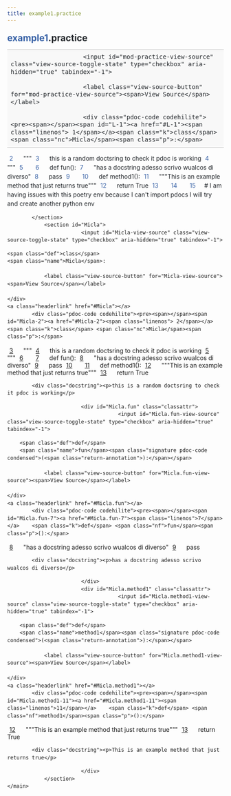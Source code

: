 ```yaml
---
title: example1.practice
---
```


<div>
    <main class="pdoc">
            <section class="module-info">
                    <h1 class="modulename">
<a href="./../example1.html">example1</a><wbr>.practice    </h1>

                
                        <input id="mod-practice-view-source" class="view-source-toggle-state" type="checkbox" aria-hidden="true" tabindex="-1">

                        <label class="view-source-button" for="mod-practice-view-source"><span>View Source</span></label>

                        <div class="pdoc-code codehilite"><pre><span></span><span id="L-1"><a href="#L-1"><span class="linenos"> 1</span></a><span class="k">class</span> <span class="nc">Micla</span><span class="p">:</span>
</span><span id="L-2"><a href="#L-2"><span class="linenos"> 2</span></a><span class="w">    </span><span class="sd">&quot;&quot;&quot;</span>
</span><span id="L-3"><a href="#L-3"><span class="linenos"> 3</span></a><span class="sd">    this is a random doctsring to check it pdoc is working</span>
</span><span id="L-4"><a href="#L-4"><span class="linenos"> 4</span></a><span class="sd">    &quot;&quot;&quot;</span>
</span><span id="L-5"><a href="#L-5"><span class="linenos"> 5</span></a>
</span><span id="L-6"><a href="#L-6"><span class="linenos"> 6</span></a>    <span class="k">def</span> <span class="nf">fun</span><span class="p">():</span>
</span><span id="L-7"><a href="#L-7"><span class="linenos"> 7</span></a>        <span class="s2">&quot;has a docstring adesso scrivo wualcos di diverso&quot;</span>
</span><span id="L-8"><a href="#L-8"><span class="linenos"> 8</span></a>        <span class="k">pass</span>
</span><span id="L-9"><a href="#L-9"><span class="linenos"> 9</span></a>
</span><span id="L-10"><a href="#L-10"><span class="linenos">10</span></a>    <span class="k">def</span> <span class="nf">method1</span><span class="p">():</span>
</span><span id="L-11"><a href="#L-11"><span class="linenos">11</span></a><span class="w">        </span><span class="sd">&quot;&quot;&quot;This is an example method that just returns true&quot;&quot;&quot;</span>
</span><span id="L-12"><a href="#L-12"><span class="linenos">12</span></a>        <span class="k">return</span> <span class="kc">True</span>
</span><span id="L-13"><a href="#L-13"><span class="linenos">13</span></a>
</span><span id="L-14"><a href="#L-14"><span class="linenos">14</span></a>
</span><span id="L-15"><a href="#L-15"><span class="linenos">15</span></a><span class="c1"># I am having issues with this poetry env because I can&#39;t import pdocs I will try and create another python env</span>
</span></pre></div>


            </section>
                <section id="Micla">
                            <input id="Micla-view-source" class="view-source-toggle-state" type="checkbox" aria-hidden="true" tabindex="-1">
<div class="attr class">
            
    <span class="def">class</span>
    <span class="name">Micla</span>:

                <label class="view-source-button" for="Micla-view-source"><span>View Source</span></label>

    </div>
    <a class="headerlink" href="#Micla"></a>
            <div class="pdoc-code codehilite"><pre><span></span><span id="Micla-2"><a href="#Micla-2"><span class="linenos"> 2</span></a><span class="k">class</span> <span class="nc">Micla</span><span class="p">:</span>
</span><span id="Micla-3"><a href="#Micla-3"><span class="linenos"> 3</span></a><span class="w">    </span><span class="sd">&quot;&quot;&quot;</span>
</span><span id="Micla-4"><a href="#Micla-4"><span class="linenos"> 4</span></a><span class="sd">    this is a random doctsring to check it pdoc is working</span>
</span><span id="Micla-5"><a href="#Micla-5"><span class="linenos"> 5</span></a><span class="sd">    &quot;&quot;&quot;</span>
</span><span id="Micla-6"><a href="#Micla-6"><span class="linenos"> 6</span></a>
</span><span id="Micla-7"><a href="#Micla-7"><span class="linenos"> 7</span></a>    <span class="k">def</span> <span class="nf">fun</span><span class="p">():</span>
</span><span id="Micla-8"><a href="#Micla-8"><span class="linenos"> 8</span></a>        <span class="s2">&quot;has a docstring adesso scrivo wualcos di diverso&quot;</span>
</span><span id="Micla-9"><a href="#Micla-9"><span class="linenos"> 9</span></a>        <span class="k">pass</span>
</span><span id="Micla-10"><a href="#Micla-10"><span class="linenos">10</span></a>
</span><span id="Micla-11"><a href="#Micla-11"><span class="linenos">11</span></a>    <span class="k">def</span> <span class="nf">method1</span><span class="p">():</span>
</span><span id="Micla-12"><a href="#Micla-12"><span class="linenos">12</span></a><span class="w">        </span><span class="sd">&quot;&quot;&quot;This is an example method that just returns true&quot;&quot;&quot;</span>
</span><span id="Micla-13"><a href="#Micla-13"><span class="linenos">13</span></a>        <span class="k">return</span> <span class="kc">True</span>
</span></pre></div>


            <div class="docstring"><p>this is a random doctsring to check it pdoc is working</p>
</div>


                            <div id="Micla.fun" class="classattr">
                                        <input id="Micla.fun-view-source" class="view-source-toggle-state" type="checkbox" aria-hidden="true" tabindex="-1">
<div class="attr function">
            
        <span class="def">def</span>
        <span class="name">fun</span><span class="signature pdoc-code condensed">(<span class="return-annotation">):</span></span>

                <label class="view-source-button" for="Micla.fun-view-source"><span>View Source</span></label>

    </div>
    <a class="headerlink" href="#Micla.fun"></a>
            <div class="pdoc-code codehilite"><pre><span></span><span id="Micla.fun-7"><a href="#Micla.fun-7"><span class="linenos">7</span></a>    <span class="k">def</span> <span class="nf">fun</span><span class="p">():</span>
</span><span id="Micla.fun-8"><a href="#Micla.fun-8"><span class="linenos">8</span></a>        <span class="s2">&quot;has a docstring adesso scrivo wualcos di diverso&quot;</span>
</span><span id="Micla.fun-9"><a href="#Micla.fun-9"><span class="linenos">9</span></a>        <span class="k">pass</span>
</span></pre></div>


            <div class="docstring"><p>has a docstring adesso scrivo wualcos di diverso</p>
</div>


                            </div>
                            <div id="Micla.method1" class="classattr">
                                        <input id="Micla.method1-view-source" class="view-source-toggle-state" type="checkbox" aria-hidden="true" tabindex="-1">
<div class="attr function">
            
        <span class="def">def</span>
        <span class="name">method1</span><span class="signature pdoc-code condensed">(<span class="return-annotation">):</span></span>

                <label class="view-source-button" for="Micla.method1-view-source"><span>View Source</span></label>

    </div>
    <a class="headerlink" href="#Micla.method1"></a>
            <div class="pdoc-code codehilite"><pre><span></span><span id="Micla.method1-11"><a href="#Micla.method1-11"><span class="linenos">11</span></a>    <span class="k">def</span> <span class="nf">method1</span><span class="p">():</span>
</span><span id="Micla.method1-12"><a href="#Micla.method1-12"><span class="linenos">12</span></a><span class="w">        </span><span class="sd">&quot;&quot;&quot;This is an example method that just returns true&quot;&quot;&quot;</span>
</span><span id="Micla.method1-13"><a href="#Micla.method1-13"><span class="linenos">13</span></a>        <span class="k">return</span> <span class="kc">True</span>
</span></pre></div>


            <div class="docstring"><p>This is an example method that just returns true</p>
</div>


                            </div>
                </section>
    </main>
<script>
    function escapeHTML(html) {
        return document.createElement('div').appendChild(document.createTextNode(html)).parentNode.innerHTML;
    }

    const originalContent = document.querySelector("main.pdoc");
    let currentContent = originalContent;

    function setContent(innerHTML) {
        let elem;
        if (innerHTML) {
            elem = document.createElement("main");
            elem.classList.add("pdoc");
            elem.innerHTML = innerHTML;
        } else {
            elem = originalContent;
        }
        if (currentContent !== elem) {
            currentContent.replaceWith(elem);
            currentContent = elem;
        }
    }

    function getSearchTerm() {
        return (new URL(window.location)).searchParams.get("search");
    }

    const searchBox = document.querySelector(".pdoc input[type=search]");
    searchBox.addEventListener("input", function () {
        let url = new URL(window.location);
        if (searchBox.value.trim()) {
            url.hash = "";
            url.searchParams.set("search", searchBox.value);
        } else {
            url.searchParams.delete("search");
        }
        history.replaceState("", "", url.toString());
        onInput();
    });
    window.addEventListener("popstate", onInput);


    let search, searchErr;

    async function initialize() {
        try {
            search = await new Promise((resolve, reject) => {
                const script = document.createElement("script");
                script.type = "text/javascript";
                script.async = true;
                script.onload = () => resolve(window.pdocSearch);
                script.onerror = (e) => reject(e);
                script.src = "../search.js";
                document.getElementsByTagName("head")[0].appendChild(script);
            });
        } catch (e) {
            console.error("Cannot fetch pdoc search index");
            searchErr = "Cannot fetch search index.";
        }
        onInput();

        document.querySelector("nav.pdoc").addEventListener("click", e => {
            if (e.target.hash) {
                searchBox.value = "";
                searchBox.dispatchEvent(new Event("input"));
            }
        });
    }

    function onInput() {
        setContent((() => {
            const term = getSearchTerm();
            if (!term) {
                return null
            }
            if (searchErr) {
                return `<h3>Error: ${searchErr}</h3>`
            }
            if (!search) {
                return "<h3>Searching...</h3>"
            }

            window.scrollTo({top: 0, left: 0, behavior: 'auto'});

            const results = search(term);

            let html;
            if (results.length === 0) {
                html = `No search results for '${escapeHTML(term)}'.`
            } else {
                html = `<h4>${results.length} search result${results.length > 1 ? "s" : ""} for '${escapeHTML(term)}'.</h4>`;
            }
            for (let result of results.slice(0, 10)) {
                let doc = result.doc;
                let url = `../${doc.modulename.replaceAll(".", "/")}.html`;
                if (doc.qualname) {
                    url += `#${doc.qualname}`;
                }

                let heading;
                switch (result.doc.kind) {
                    case "function":
                        if (doc.fullname.endsWith(".__init__")) {
                            heading = `<span class="name">${doc.fullname.replace(/\.__init__$/, "")}</span>${doc.signature}`;
                        } else {
                            heading = `<span class="def">${doc.funcdef}</span> <span class="name">${doc.fullname}</span>${doc.signature}`;
                        }
                        break;
                    case "class":
                        heading = `<span class="def">class</span> <span class="name">${doc.fullname}</span>`;
                        if (doc.bases)
                            heading += `<wbr>(<span class="base">${doc.bases}</span>)`;
                        heading += `:`;
                        break;
                    case "variable":
                        heading = `<span class="name">${doc.fullname}</span>`;
                        if (doc.annotation)
                            heading += `<span class="annotation">${doc.annotation}</span>`;
                        if (doc.default_value)
                            heading += `<span class="default_value"> = ${doc.default_value}</span>`;
                        break;
                    default:
                        heading = `<span class="name">${doc.fullname}</span>`;
                        break;
                }
                html += `
                        <section class="search-result">
                        <a href="${url}" class="attr ${doc.kind}">${heading}</a>
                        <div class="docstring">${doc.doc}</div>
                        </section>
                    `;

            }
            return html;
        })());
    }

    if (getSearchTerm()) {
        initialize();
        searchBox.value = getSearchTerm();
        onInput();
    } else {
        searchBox.addEventListener("focus", initialize, {once: true});
    }

    searchBox.addEventListener("keydown", e => {
        if (["ArrowDown", "ArrowUp", "Enter"].includes(e.key)) {
            let focused = currentContent.querySelector(".search-result.focused");
            if (!focused) {
                currentContent.querySelector(".search-result").classList.add("focused");
            } else if (
                e.key === "ArrowDown"
                && focused.nextElementSibling
                && focused.nextElementSibling.classList.contains("search-result")
            ) {
                focused.classList.remove("focused");
                focused.nextElementSibling.classList.add("focused");
                focused.nextElementSibling.scrollIntoView({
                    behavior: "smooth",
                    block: "nearest",
                    inline: "nearest"
                });
            } else if (
                e.key === "ArrowUp"
                && focused.previousElementSibling
                && focused.previousElementSibling.classList.contains("search-result")
            ) {
                focused.classList.remove("focused");
                focused.previousElementSibling.classList.add("focused");
                focused.previousElementSibling.scrollIntoView({
                    behavior: "smooth",
                    block: "nearest",
                    inline: "nearest"
                });
            } else if (
                e.key === "Enter"
            ) {
                focused.querySelector("a").click();
            }
        }
    });
</script>

<style>pre{line-height:125%;}span.linenos{color:inherit; background-color:transparent; padding-left:5px; padding-right:20px;}.pdoc-code .hll{background-color:#ffffcc}.pdoc-code{background:#f8f8f8;}.pdoc-code .c{color:#3D7B7B; font-style:italic}.pdoc-code .err{border:1px solid #FF0000}.pdoc-code .k{color:#008000; font-weight:bold}.pdoc-code .o{color:#666666}.pdoc-code .ch{color:#3D7B7B; font-style:italic}.pdoc-code .cm{color:#3D7B7B; font-style:italic}.pdoc-code .cp{color:#9C6500}.pdoc-code .cpf{color:#3D7B7B; font-style:italic}.pdoc-code .c1{color:#3D7B7B; font-style:italic}.pdoc-code .cs{color:#3D7B7B; font-style:italic}.pdoc-code .gd{color:#A00000}.pdoc-code .ge{font-style:italic}.pdoc-code .gr{color:#E40000}.pdoc-code .gh{color:#000080; font-weight:bold}.pdoc-code .gi{color:#008400}.pdoc-code .go{color:#717171}.pdoc-code .gp{color:#000080; font-weight:bold}.pdoc-code .gs{font-weight:bold}.pdoc-code .gu{color:#800080; font-weight:bold}.pdoc-code .gt{color:#0044DD}.pdoc-code .kc{color:#008000; font-weight:bold}.pdoc-code .kd{color:#008000; font-weight:bold}.pdoc-code .kn{color:#008000; font-weight:bold}.pdoc-code .kp{color:#008000}.pdoc-code .kr{color:#008000; font-weight:bold}.pdoc-code .kt{color:#B00040}.pdoc-code .m{color:#666666}.pdoc-code .s{color:#BA2121}.pdoc-code .na{color:#687822}.pdoc-code .nb{color:#008000}.pdoc-code .nc{color:#0000FF; font-weight:bold}.pdoc-code .no{color:#880000}.pdoc-code .nd{color:#AA22FF}.pdoc-code .ni{color:#717171; font-weight:bold}.pdoc-code .ne{color:#CB3F38; font-weight:bold}.pdoc-code .nf{color:#0000FF}.pdoc-code .nl{color:#767600}.pdoc-code .nn{color:#0000FF; font-weight:bold}.pdoc-code .nt{color:#008000; font-weight:bold}.pdoc-code .nv{color:#19177C}.pdoc-code .ow{color:#AA22FF; font-weight:bold}.pdoc-code .w{color:#bbbbbb}.pdoc-code .mb{color:#666666}.pdoc-code .mf{color:#666666}.pdoc-code .mh{color:#666666}.pdoc-code .mi{color:#666666}.pdoc-code .mo{color:#666666}.pdoc-code .sa{color:#BA2121}.pdoc-code .sb{color:#BA2121}.pdoc-code .sc{color:#BA2121}.pdoc-code .dl{color:#BA2121}.pdoc-code .sd{color:#BA2121; font-style:italic}.pdoc-code .s2{color:#BA2121}.pdoc-code .se{color:#AA5D1F; font-weight:bold}.pdoc-code .sh{color:#BA2121}.pdoc-code .si{color:#A45A77; font-weight:bold}.pdoc-code .sx{color:#008000}.pdoc-code .sr{color:#A45A77}.pdoc-code .s1{color:#BA2121}.pdoc-code .ss{color:#19177C}.pdoc-code .bp{color:#008000}.pdoc-code .fm{color:#0000FF}.pdoc-code .vc{color:#19177C}.pdoc-code .vg{color:#19177C}.pdoc-code .vi{color:#19177C}.pdoc-code .vm{color:#19177C}.pdoc-code .il{color:#666666}</style>
<style>:root{--pdoc-background:#fff;}.pdoc{--text:#212529;--muted:#6c757d;--link:#3660a5;--link-hover:#1659c5;--code:#f8f8f8;--active:#fff598;--accent:#eee;--accent2:#c1c1c1;--nav-hover:rgba(255, 255, 255, 0.5);--name:#0066BB;--def:#008800;--annotation:#007020;}</style>
<style>.pdoc{color:var(--text);box-sizing:border-box;line-height:1.5;background:none;}.pdoc .pdoc-button{cursor:pointer;display:inline-block;border:solid black 1px;border-radius:2px;font-size:.75rem;padding:calc(0.5em - 1px) 1em;transition:100ms all;}.pdoc .pdoc-alert{padding:1rem 1rem 1rem calc(1.5rem + 24px);border:1px solid transparent;border-radius:.25rem;background-repeat:no-repeat;background-position:1rem center;margin-bottom:1rem;}.pdoc .pdoc-alert > *:last-child{margin-bottom:0;}.pdoc .pdoc-alert-note {color:#084298;background-color:#cfe2ff;border-color:#b6d4fe;background-image:url("data:image/svg+xml,%3Csvg%20xmlns%3D%22http%3A//www.w3.org/2000/svg%22%20width%3D%2224%22%20height%3D%2224%22%20fill%3D%22%23084298%22%20viewBox%3D%220%200%2016%2016%22%3E%3Cpath%20d%3D%22M8%2016A8%208%200%201%200%208%200a8%208%200%200%200%200%2016zm.93-9.412-1%204.705c-.07.34.029.533.304.533.194%200%20.487-.07.686-.246l-.088.416c-.287.346-.92.598-1.465.598-.703%200-1.002-.422-.808-1.319l.738-3.468c.064-.293.006-.399-.287-.47l-.451-.081.082-.381%202.29-.287zM8%205.5a1%201%200%201%201%200-2%201%201%200%200%201%200%202z%22/%3E%3C/svg%3E");}.pdoc .pdoc-alert-warning{color:#664d03;background-color:#fff3cd;border-color:#ffecb5;background-image:url("data:image/svg+xml,%3Csvg%20xmlns%3D%22http%3A//www.w3.org/2000/svg%22%20width%3D%2224%22%20height%3D%2224%22%20fill%3D%22%23664d03%22%20viewBox%3D%220%200%2016%2016%22%3E%3Cpath%20d%3D%22M8.982%201.566a1.13%201.13%200%200%200-1.96%200L.165%2013.233c-.457.778.091%201.767.98%201.767h13.713c.889%200%201.438-.99.98-1.767L8.982%201.566zM8%205c.535%200%20.954.462.9.995l-.35%203.507a.552.552%200%200%201-1.1%200L7.1%205.995A.905.905%200%200%201%208%205zm.002%206a1%201%200%201%201%200%202%201%201%200%200%201%200-2z%22/%3E%3C/svg%3E");}.pdoc .pdoc-alert-danger{color:#842029;background-color:#f8d7da;border-color:#f5c2c7;background-image:url("data:image/svg+xml,%3Csvg%20xmlns%3D%22http%3A//www.w3.org/2000/svg%22%20width%3D%2224%22%20height%3D%2224%22%20fill%3D%22%23842029%22%20viewBox%3D%220%200%2016%2016%22%3E%3Cpath%20d%3D%22M5.52.359A.5.5%200%200%201%206%200h4a.5.5%200%200%201%20.474.658L8.694%206H12.5a.5.5%200%200%201%20.395.807l-7%209a.5.5%200%200%201-.873-.454L6.823%209.5H3.5a.5.5%200%200%201-.48-.641l2.5-8.5z%22/%3E%3C/svg%3E");}.pdoc .visually-hidden{position:absolute !important;width:1px !important;height:1px !important;padding:0 !important;margin:-1px !important;overflow:hidden !important;clip:rect(0, 0, 0, 0) !important;white-space:nowrap !important;border:0 !important;}.pdoc h1, .pdoc h2, .pdoc h3{font-weight:300;margin:.3em 0;padding:.2em 0;}.pdoc > section:not(.module-info) h1{font-size:1.5rem;font-weight:500;}.pdoc > section:not(.module-info) h2{font-size:1.4rem;font-weight:500;}.pdoc > section:not(.module-info) h3{font-size:1.3rem;font-weight:500;}.pdoc > section:not(.module-info) h4{font-size:1.2rem;}.pdoc > section:not(.module-info) h5{font-size:1.1rem;}.pdoc a{text-decoration:none;color:var(--link);}.pdoc a:hover{color:var(--link-hover);}.pdoc blockquote{margin-left:2rem;}.pdoc pre{border-top:1px solid var(--accent2);border-bottom:1px solid var(--accent2);margin-top:0;margin-bottom:1em;padding:.5rem 0 .5rem .5rem;overflow-x:auto;background-color:var(--code);}.pdoc code{color:var(--text);padding:.2em .4em;margin:0;font-size:85%;background-color:var(--accent);border-radius:6px;}.pdoc a > code{color:inherit;}.pdoc pre > code{display:inline-block;font-size:inherit;background:none;border:none;padding:0;}.pdoc > section:not(.module-info){margin-bottom:1.5rem;}.pdoc .modulename{margin-top:0;font-weight:bold;}.pdoc .modulename a{color:var(--link);transition:100ms all;}.pdoc .git-button{float:right;border:solid var(--link) 1px;}.pdoc .git-button:hover{background-color:var(--link);color:var(--pdoc-background);}.view-source-toggle-state,.view-source-toggle-state ~ .pdoc-code{display:none;}.view-source-toggle-state:checked ~ .pdoc-code{display:block;}.view-source-button{display:inline-block;float:right;font-size:.75rem;line-height:1.5rem;color:var(--muted);padding:0 .4rem 0 1.3rem;cursor:pointer;text-indent:-2px;}.view-source-button > span{visibility:hidden;}.module-info .view-source-button{float:none;display:flex;justify-content:flex-end;margin:-1.2rem .4rem -.2rem 0;}.view-source-button::before{position:absolute;content:"View Source";display:list-item;list-style-type:disclosure-closed;}.view-source-toggle-state:checked ~ .attr .view-source-button::before,.view-source-toggle-state:checked ~ .view-source-button::before{list-style-type:disclosure-open;}.pdoc .docstring{margin-bottom:1.5rem;}.pdoc section:not(.module-info) .docstring{margin-left:clamp(0rem, 5vw - 2rem, 1rem);}.pdoc .docstring .pdoc-code{margin-left:1em;margin-right:1em;}.pdoc h1:target,.pdoc h2:target,.pdoc h3:target,.pdoc h4:target,.pdoc h5:target,.pdoc h6:target,.pdoc .pdoc-code > pre > span:target{background-color:var(--active);box-shadow:-1rem 0 0 0 var(--active);}.pdoc .pdoc-code > pre > span:target{display:block;}.pdoc div:target > .attr,.pdoc section:target > .attr,.pdoc dd:target > a{background-color:var(--active);}.pdoc *{scroll-margin:2rem;}.pdoc .pdoc-code .linenos{user-select:none;}.pdoc .attr:hover{filter:contrast(0.95);}.pdoc section, .pdoc .classattr{position:relative;}.pdoc .headerlink{--width:clamp(1rem, 3vw, 2rem);position:absolute;top:0;left:calc(0rem - var(--width));transition:all 100ms ease-in-out;opacity:0;}.pdoc .headerlink::before{content:"#";display:block;text-align:center;width:var(--width);height:2.3rem;line-height:2.3rem;font-size:1.5rem;}.pdoc .attr:hover ~ .headerlink,.pdoc *:target > .headerlink,.pdoc .headerlink:hover{opacity:1;}.pdoc .attr{display:block;margin:.5rem 0 .5rem;padding:.4rem .4rem .4rem 1rem;background-color:var(--accent);overflow-x:auto;}.pdoc .classattr{margin-left:2rem;}.pdoc .name{color:var(--name);font-weight:bold;}.pdoc .def{color:var(--def);font-weight:bold;}.pdoc .signature{background-color:transparent;}.pdoc .param, .pdoc .return-annotation{white-space:pre;}.pdoc .signature.multiline .param{display:block;}.pdoc .signature.condensed .param{display:inline-block;}.pdoc .annotation{color:var(--annotation);}.pdoc .view-value-toggle-state,.pdoc .view-value-toggle-state ~ .default_value{display:none;}.pdoc .view-value-toggle-state:checked ~ .default_value{display:inherit;}.pdoc .view-value-button{font-size:.5rem;vertical-align:middle;border-style:dashed;margin-top:-0.1rem;}.pdoc .view-value-button:hover{background:white;}.pdoc .view-value-button::before{content:"show";text-align:center;width:2.2em;display:inline-block;}.pdoc .view-value-toggle-state:checked ~ .view-value-button::before{content:"hide";}.pdoc .inherited{margin-left:2rem;}.pdoc .inherited dt{font-weight:700;}.pdoc .inherited dt, .pdoc .inherited dd{display:inline;margin-left:0;margin-bottom:.5rem;}.pdoc .inherited dd:not(:last-child):after{content:", ";}.pdoc .inherited .class:before{content:"class ";}.pdoc .inherited .function a:after{content:"()";}.pdoc .search-result .docstring{overflow:auto;max-height:25vh;}.pdoc .search-result.focused > .attr{background-color:var(--active);}.pdoc .attribution{margin-top:2rem;display:block;opacity:0.5;transition:all 200ms;filter:grayscale(100%);}.pdoc .attribution:hover{opacity:1;filter:grayscale(0%);}.pdoc .attribution img{margin-left:5px;height:35px;vertical-align:middle;width:70px;transition:all 200ms;}.pdoc table{display:block;width:max-content;max-width:100%;overflow:auto;margin-bottom:1rem;}.pdoc table th{font-weight:600;}.pdoc table th, .pdoc table td{padding:6px 13px;border:1px solid var(--accent2);}</style></div>